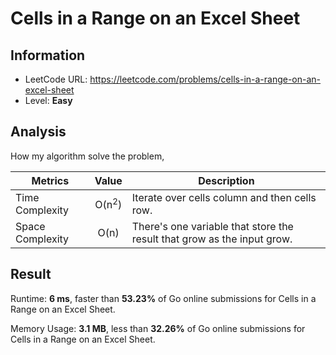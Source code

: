 # Cells in a Range on an Excel Sheet

## Information

- LeetCode URL: https://leetcode.com/problems/cells-in-a-range-on-an-excel-sheet
- Level: **Easy**

## Analysis

How my algorithm solve the problem,

| Metrics | Value | Description |
| --- |:---:|----|
| Time Complexity | O(n<sup>2</sup>) | Iterate over cells column and then cells row. |
| Space Complexity | O(n) | There's one variable that store the result that grow as the input grow. |

## Result

Runtime: **6 ms**, faster than **53.23%** of Go online submissions for Cells in a Range on an Excel Sheet.

Memory Usage: **3.1 MB**, less than **32.26%** of Go online submissions for Cells in a Range on an Excel Sheet.